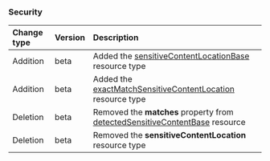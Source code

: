 ### Security

| **Change type** | **Version** | **Description** |
|:---|:---|:---|
|Addition|beta|Added the [sensitiveContentLocationBase](https://docs.microsoft.com/en-us/graph/api/resources/sensitiveContentLocationBase?view=graph-rest-beta) resource type|
|Addition|beta|Added the [exactMatchSensitiveContentLocation](https://docs.microsoft.com/en-us/graph/api/resources/exactMatchSensitiveContentLocation?view=graph-rest-beta) resource type|
|Deletion|beta|Removed the **matches** property from [detectedSensitiveContentBase](https://docs.microsoft.com/en-us/graph/api/resources/detectedSensitiveContentBase?view=graph-rest-beta) resource|
|Deletion|beta|Removed the **sensitiveContentLocation** resource type|
